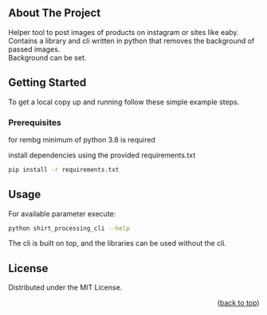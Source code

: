<!-- ABOUT THE PROJECT -->
## About The Project
Helper tool to post images of products on instagram or sites like eaby.  
Contains a library and cli written in python that removes the background of passed images.  
Background can be set.  

<!-- GETTING STARTED -->
## Getting Started

To get a local copy up and running follow these simple example steps.

### Prerequisites

for rembg minimum of python 3.8 is required

install dependencies using the provided requirements.txt
  ```sh
  pip install -r requirements.txt
  ```


<!-- USAGE EXAMPLES -->
## Usage

For available parameter execute:

  ```sh
  python shirt_processing_cli --help
  ```

The cli is built on top, and the libraries can be used without the cli.  
  
## License

Distributed under the MIT License.

<p align="right">(<a href="#top">back to top</a>)</p>
